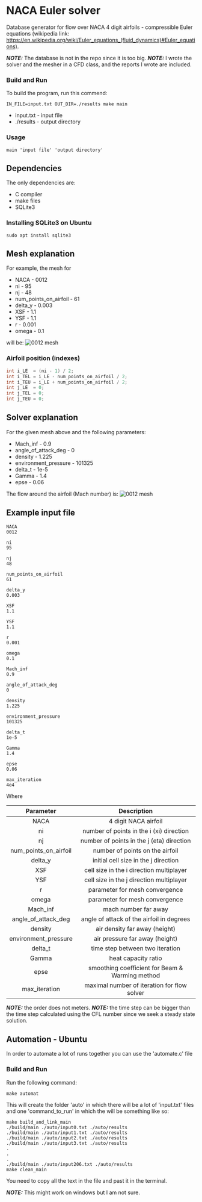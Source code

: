 # NACA Euler solver
Database generator for flow over NACA 4 digit airfoils - compressible Euler equations (wikipedia link: https://en.wikipedia.org/wiki/Euler_equations_(fluid_dynamics)#Euler_equations).

**_NOTE:_** The database is not in the repo since it is too big.
**_NOTE:_** I wrote the solver and the mesher in a CFD class, and the reports I wrote are included.

### Build and Run
To build the program, run this commend:
``` shell
IN_FILE=input.txt OUT_DIR=./results make main
```
* input.txt - input file
* ./results - output directory

### Usage
``` shell
main 'input file' 'output directory'
```

## Dependencies
The only dependencies are:
* C compiler
* make files
* SQLite3

### Installing SQLite3 on Ubuntu
``` shell
sudo apt install sqlite3
```

## Mesh explanation
For example, the mesh for
* NACA - 0012
* ni - 95
* nj - 48
* num_points_on_airfoil - 61
* delta_y - 0.003
* XSF - 1.1
* YSF - 1.1
* r - 0.001
* omega - 0.1

will be: ![0012 mesh](./0012%20mesh.png) 

### Airfoil position (indexes)
``` C
int i_LE  = (ni - 1) / 2;
int i_TEL = i_LE - num_points_on_airfoil / 2;
int i_TEU = i_LE + num_points_on_airfoil / 2;
int j_LE  = 0;
int j_TEL = 0;
int j_TEU = 0;
```

## Solver explanation
For the given mesh above and the following parameters:
* Mach_inf - 0.9
* angle_of_attack_deg - 0
* density - 1.225
* environment_pressure - 101325
* delta_t - 1e-5
* Gamma - 1.4
* epse - 0.06

The flow around the airfoil (Mach number) is: ![0012 mesh](./flow%200012%20Mach0.9.png) 

## Example input file
``` shell
NACA
0012

ni
95

nj
48

num_points_on_airfoil
61

delta_y
0.003

XSF
1.1

YSF
1.1

r
0.001

omega
0.1

Mach_inf
0.9

angle_of_attack_deg
0

density
1.225

environment_pressure
101325

delta_t
1e-5

Gamma
1.4

epse
0.06

max_iteration
4e4
```
Where

| Parameter | Description |
| :---: | :---: |
| NACA | 4 digit NACA airfoil |
| ni | number of points in the i (xi) direction |
| nj | number of points in the j (eta) direction |
| num_points_on_airfoil | number of points on the airfoil |
| delta_y | initial cell size in the j direction |
| XSF | cell size in the i direction multiplayer |
| YSF | cell size in the j direction multiplayer |
| r | parameter for mesh convergence |
| omega | parameter for mesh convergence |
| Mach_inf | mach number far away |
| angle_of_attack_deg | angle of attack of the airfoil in degrees |
| density | air density far away (height) |
| environment_pressure | air pressure far away (height) |
| delta_t | time step between two iteration |
| Gamma | heat capacity ratio |
| epse | smoothing coefficient for Beam & Warming method |
| max_iteration | maximal number of iteration for flow solver |

**_NOTE:_** the order does not meters.
**_NOTE:_** the time step can be bigger than the time step calculated using the CFL number since we seek a steady state solution.

## Automation - Ubuntu
In order to automate a lot of runs together you can use the 'automate.c' file

### Build and Run
Run the following command:
``` shell
make automat
```
This will create the folder 'auto' in which there will be a lot of 'input.txt' files and one 'command_to_run' in which the will be something like so:
``` shell
make build_and_link_main
./build/main ./auto/input0.txt ./auto/results 
./build/main ./auto/input1.txt ./auto/results 
./build/main ./auto/input2.txt ./auto/results 
./build/main ./auto/input3.txt ./auto/results 
.
.
.
./build/main ./auto/input206.txt ./auto/results 
make clean_main
```
You need to copy all the text in the file and past it in the terminal.

**_NOTE:_** This might work on windows but I am not sure.